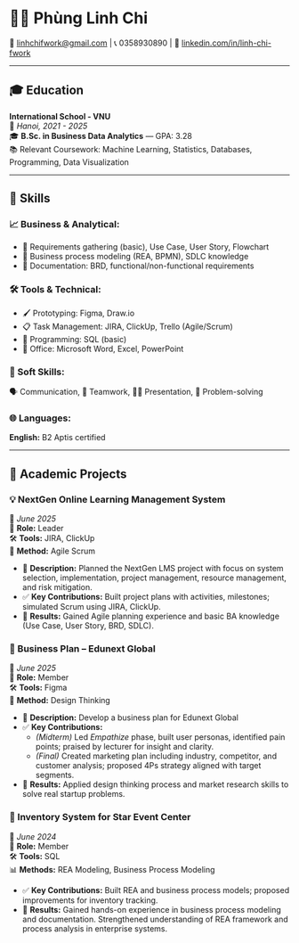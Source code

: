 # 👩‍💼 Phùng Linh Chi  
📧 [linhchifwork@gmail.com](mailto:linhchifwork@gmail.com) \| 📞 0358930890 \| 🔗 [linkedin.com/in/linh-chi-fwork](https://www.linkedin.com/in/linh-chi-fwork/)

---

## 🎓 Education

**International School - VNU**  
📍 *Hanoi, 2021 - 2025*  
🎓 **B.Sc. in Business Data Analytics** — GPA: 3.28  
📚 Relevant Coursework: Machine Learning, Statistics, Databases, Programming, Data Visualization

---

## 🧰 Skills

### 📈 Business & Analytical:
- 🧠 Requirements gathering (basic), Use Case, User Story, Flowchart  
- 🔄 Business process modeling (REA, BPMN), SDLC knowledge  
- 📄 Documentation: BRD, functional/non-functional requirements  

### 🛠️ Tools & Technical:
- 🖌️ Prototyping: Figma, Draw.io  
- 📋 Task Management: JIRA, ClickUp, Trello (Agile/Scrum)  
- 💾 Programming: SQL (basic)  
- 🧩 Office: Microsoft Word, Excel, PowerPoint  

### 💬 Soft Skills:
🗣️ Communication, 🤝 Teamwork, 🧑‍🏫 Presentation, 🧩 Problem-solving

### 🌐 Languages:
**English:** B2 Aptis certified

---

## 🧪 Academic Projects

### 💡 NextGen Online Learning Management System  
📅 *June 2025*  
👤 **Role:** Leader  
🛠️ **Tools:** JIRA, ClickUp  
🔄 **Method:** Agile Scrum  

- 📝 **Description:** Planned the NextGen LMS project with focus on system selection, implementation, project management, resource management, and risk mitigation.  
- ✅ **Key Contributions:** Built project plans with activities, milestones; simulated Scrum using JIRA, ClickUp.  
- 🎯 **Results:** Gained Agile planning experience and basic BA knowledge (Use Case, User Story, BRD, SDLC).  

### 🧠 Business Plan – Edunext Global  
📅 *June 2025*  
👥 **Role:** Member  
🛠️ **Tools:** Figma  
🎯 **Method:** Design Thinking  

- 📝 **Description:** Develop a business plan for Edunext Global  
- ✅ **Key Contributions:**  
  - *(Midterm)* Led *Empathize* phase, built user personas, identified pain points; praised by lecturer for insight and clarity.  
  - *(Final)* Created marketing plan including industry, competitor, and customer analysis; proposed 4Ps strategy aligned with target segments.  
- 🎯 **Results:** Applied design thinking process and market research skills to solve real startup problems.  

### 🏢 Inventory System for Star Event Center  
📅 *June 2024*  
👥 **Role:** Member  
🛠️ **Tools:** SQL  
📊 **Methods:** REA Modeling, Business Process Modeling  

- ✅ **Key Contributions:** Built REA and business process models; proposed improvements for inventory tracking.  
- 🎯 **Results:** Gained hands-on experience in business process modeling and documentation. Strengthened understanding of REA framework and process analysis in enterprise systems.
